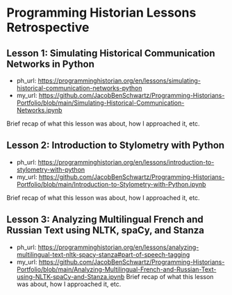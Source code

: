 # Programming Historian Lessons Retrospective

## Lesson 1: Simulating Historical Communication Networks in Python

- ph_url: https://programminghistorian.org/en/lessons/simulating-historical-communication-networks-python
- my_url: https://github.com/JacobBenSchwartz/Programming-Historians-Portfolio/blob/main/Simulating-Historical-Communication-Networks.ipynb

Brief recap of what this lesson was about, how I approached it, etc.


## Lesson 2: Introduction to Stylometry with Python

- ph_url: https://programminghistorian.org/en/lessons/introduction-to-stylometry-with-python
- my_url: https://github.com/JacobBenSchwartz/Programming-Historians-Portfolio/blob/main/Introduction-to-Stylometry-with-Python.ipynb

Brief recap of what this lesson was about, how I approached it, etc.


## Lesson 3: Analyzing Multilingual French and Russian Text using NLTK, spaCy, and Stanza

- ph_url: https://programminghistorian.org/en/lessons/analyzing-multilingual-text-nltk-spacy-stanza#part-of-speech-tagging
- my_url: https://github.com/JacobBenSchwartz/Programming-Historians-Portfolio/blob/main/Analyzing-Multilingual-French-and-Russian-Text-using-NLTK-spaCy-and-Stanza.ipynb
Brief recap of what this lesson was about, how I approached it, etc.
